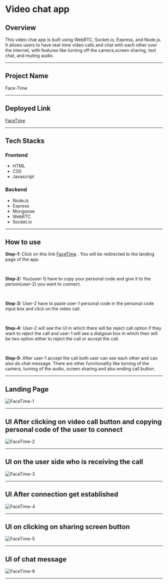 # Video chat app

## Overview

  This video chat app is built using WebRTC, Socket.io, Express, and Node.js. It allows users to have real-time video calls and chat with each other over the internet, with features like turning off the camera,screen sharing, text chat, and muting audio.
  
 <hr>
  
## Project Name
  Face-Time
  
  <hr>
  
## Deployed Link

  [FaceTime](https://face-time-video.netlify.app/)
  
<hr>

## Tech Stacks
  
  ### Frontend
   - HTML
   - CSS
   - Javascript
 ### Backend
   - NodeJs
   - Express
   - Mongoose
   - WebRTC
   - Socket.io
<hr>

## How to use

  **Step-1:** Click on this link [FaceTime](face-time-video.netlify.app/) . You will be redirected to the landing page of the app.
  
  <br>
  
  **Step-2:** You(user-1) have to copy your personal code and give it to the person(user-2) you want to connect.
  
  <br>
  
  **Step-3:** User-2 have to paste user-1 personal code in the personal code input box and click on the video call.
  
  <br>
  
  **Step-4:** User-2 will see the UI in which there will be reject call option if they want to reject the call and user-1 will see a dialgoue box in which their will                 be two option either to reject the call or accept the call.
  
  <br>
  
  **Step-5:** After user-1 accept the call both user can see each other and can also do chat message. There are other functionality like turning of the camera, turning of the audio, screen sharing and also ending call button.
  
<hr>

## Landing Page 
![FaceTime-1](https://user-images.githubusercontent.com/112754725/230730355-e256d52b-a9c0-467c-9e24-06c32e00309e.jpg)
<hr>

## UI After clicking on video call button and copying personal code of the user to connect
![FaceTime-2](https://user-images.githubusercontent.com/112754725/230730541-c0f85251-0875-47b5-a89b-b79f7cc4203d.jpg)
<hr>

## UI on the user side who is receiving the call


![FaceTime-3](https://user-images.githubusercontent.com/112754725/230730637-fd2b36b5-eb7c-4c13-8cc7-36c0b1ca8767.jpg)

<hr>

## UI After connection get established

![FaceTime-4](https://user-images.githubusercontent.com/112754725/230730703-ad1092e3-e399-40cf-b3d3-96de5b438a02.jpg)

<hr>

## UI on clicking on sharing screen button
![FaceTime-5](https://user-images.githubusercontent.com/112754725/230730742-68b229f7-e591-46be-ba5e-f72d3bfcd96b.jpg)

<hr>

## UI of chat message
![FaceTime-6](https://user-images.githubusercontent.com/112754725/230730822-fcbc1da9-d039-45b7-b3df-44c2bb148036.jpg)

<hr>




